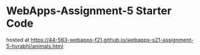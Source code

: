 # WebApps-Assignment-5 Starter Code

<p>hosted at <a href="https://44-563-webapps-f21.github.io/webapps-s21-assignment-5-hvrabhi/animals.html" rel="nofollow">https://44-563-webapps-f21.github.io/webapps-s21-assignment-5-hvrabhi/animals.html</a></p>